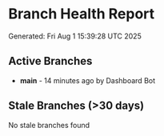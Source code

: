 # Branch Health Report
Generated: Fri Aug  1 15:39:28 UTC 2025

## Active Branches
- **main** - 14 minutes ago by Dashboard Bot

## Stale Branches (>30 days)
No stale branches found
